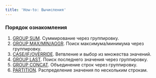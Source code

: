```yaml
---
title: 'How-to: Вычисления'
---
```


### Порядок ознакомления

1.  [GROUP SUM](How-to_GROUP_SUM.md). Суммирование через группировку.
2.  [GROUP MAX/MIN/AGGR](How-to_GROUP_MAX_MIN_AGGR.md). Поиск максимума/минимума через группировку.
3.  [CASE/IF/OVERRIDE](How-to_CASE_IF_OVERRIDE.md). Ветвление и выбор из множества значений.
4.  [GROUP LAST](How-to_GROUP_LAST.md). Поиск последнего значения через группировку.
5.  [GROUP CONCAT](How-to_GROUP_CONCAT.md). Объединение строк через группировку.
6.  [PARTITION](How-to_PARTITION.md). Распределение значения по нескольким строкам.

  
